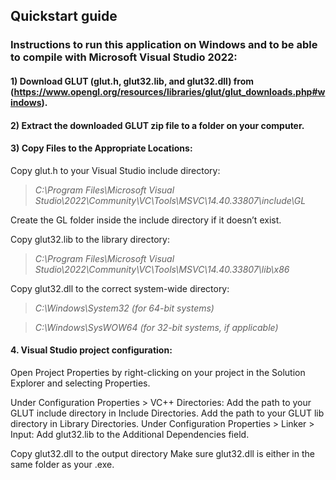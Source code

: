 ## Quickstart guide

### Instructions to run this application on Windows and to be able to compile with Microsoft Visual Studio 2022:

#### 1) Download GLUT (glut.h, glut32.lib, and glut32.dll) from (https://www.opengl.org/resources/libraries/glut/glut_downloads.php#windows).

#### 2) Extract the downloaded GLUT zip file to a folder on your computer.

#### 3) Copy Files to the Appropriate Locations:

Copy glut.h to your Visual Studio include directory:

> *C:\Program Files\Microsoft Visual Studio\2022\Community\VC\Tools\MSVC\14.40.33807\include\GL*

Create the GL folder inside the include directory if it doesn’t exist.

Copy glut32.lib to the library directory:

> *C:\Program Files\Microsoft Visual Studio\2022\Community\VC\Tools\MSVC\14.40.33807\lib\x86*

Copy glut32.dll to the correct system-wide directory:

> *C:\Windows\System32 (for 64-bit systems)*

> *C:\Windows\SysWOW64 (for 32-bit systems, if applicable)*

#### 4. Visual Studio project configuration:

Open Project Properties by right-clicking on your project in the Solution Explorer and selecting Properties. 

Under Configuration Properties > VC++ Directories: Add the path to your GLUT include directory in Include Directories. Add the path to your GLUT lib directory in Library Directories. Under Configuration     Properties > Linker > Input: Add glut32.lib to the Additional Dependencies field.

Copy glut32.dll to the output directory Make sure glut32.dll is either in the same folder as your .exe.

